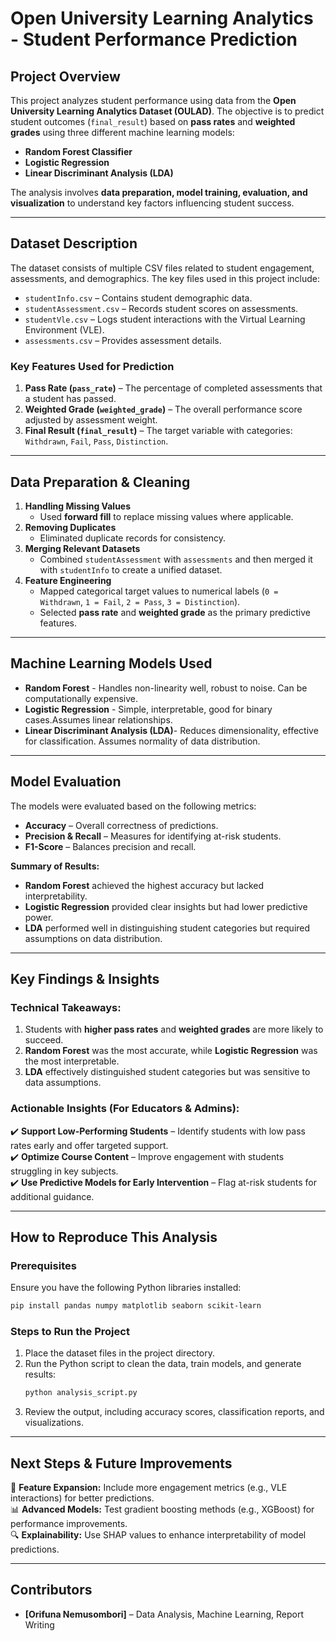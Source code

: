 
# **Open University Learning Analytics - Student Performance Prediction**  

## **Project Overview**  
This project analyzes student performance using data from the **Open University Learning Analytics Dataset (OULAD)**. The objective is to predict student outcomes (`final_result`) based on **pass rates** and **weighted grades** using three different machine learning models:  

- **Random Forest Classifier**  
- **Logistic Regression**  
- **Linear Discriminant Analysis (LDA)**  

The analysis involves **data preparation, model training, evaluation, and visualization** to understand key factors influencing student success.  

---

## **Dataset Description**  
The dataset consists of multiple CSV files related to student engagement, assessments, and demographics. The key files used in this project include:  

- `studentInfo.csv` – Contains student demographic data.  
- `studentAssessment.csv` – Records student scores on assessments.  
- `studentVle.csv` – Logs student interactions with the Virtual Learning Environment (VLE).  
- `assessments.csv` – Provides assessment details.  

### **Key Features Used for Prediction**  
1. **Pass Rate (`pass_rate`)** – The percentage of completed assessments that a student has passed.  
2. **Weighted Grade (`weighted_grade`)** – The overall performance score adjusted by assessment weight.  
3. **Final Result (`final_result`)** – The target variable with categories: `Withdrawn`, `Fail`, `Pass`, `Distinction`.  

---

## **Data Preparation & Cleaning**  
1. **Handling Missing Values**  
   - Used **forward fill** to replace missing values where applicable.  
2. **Removing Duplicates**  
   - Eliminated duplicate records for consistency.  
3. **Merging Relevant Datasets**  
   - Combined `studentAssessment` with `assessments` and then merged it with `studentInfo` to create a unified dataset.  
4. **Feature Engineering**  
   - Mapped categorical target values to numerical labels (`0 = Withdrawn`, `1 = Fail`, `2 = Pass`, `3 = Distinction`).  
   - Selected **pass rate** and **weighted grade** as the primary predictive features.  

---

## **Machine Learning Models Used**  

-  **Random Forest** - Handles non-linearity well, robust to noise. Can be computationally expensive.     
- **Logistic Regression** - Simple, interpretable, good for binary cases.Assumes linear relationships.
- **Linear Discriminant Analysis (LDA)**-  Reduces dimensionality, effective for classification. Assumes normality of data distribution.

---

## **Model Evaluation**  
The models were evaluated based on the following metrics:  
- **Accuracy** – Overall correctness of predictions.  
- **Precision & Recall** – Measures for identifying at-risk students.  
- **F1-Score** – Balances precision and recall.  

**Summary of Results:**  
- **Random Forest** achieved the highest accuracy but lacked interpretability.  
- **Logistic Regression** provided clear insights but had lower predictive power.  
- **LDA** performed well in distinguishing student categories but required assumptions on data distribution.  

---

## **Key Findings & Insights**  
### **Technical Takeaways:**  
1. Students with **higher pass rates** and **weighted grades** are more likely to succeed.  
2. **Random Forest** was the most accurate, while **Logistic Regression** was the most interpretable.  
3. **LDA** effectively distinguished student categories but was sensitive to data assumptions.  

### **Actionable Insights (For Educators & Admins):**  
✔️ **Support Low-Performing Students** – Identify students with low pass rates early and offer targeted support.  
✔️ **Optimize Course Content** – Improve engagement with students struggling in key subjects.  
✔️ **Use Predictive Models for Early Intervention** – Flag at-risk students for additional guidance.  

---

## **How to Reproduce This Analysis**  
### **Prerequisites**  
Ensure you have the following Python libraries installed:  
```bash
pip install pandas numpy matplotlib seaborn scikit-learn
```
### **Steps to Run the Project**  
1. Place the dataset files in the project directory.  
2. Run the Python script to clean the data, train models, and generate results:  
   ```bash
   python analysis_script.py
   ```
3. Review the output, including accuracy scores, classification reports, and visualizations.  

---

## **Next Steps & Future Improvements**  
🚀 **Feature Expansion:** Include more engagement metrics (e.g., VLE interactions) for better predictions.  
📊 **Advanced Models:** Test gradient boosting methods (e.g., XGBoost) for performance improvements.  
🔍 **Explainability:** Use SHAP values to enhance interpretability of model predictions.  

---

## **Contributors**  
- **[Orifuna Nemusombori]** – Data Analysis, Machine Learning, Report Writing  